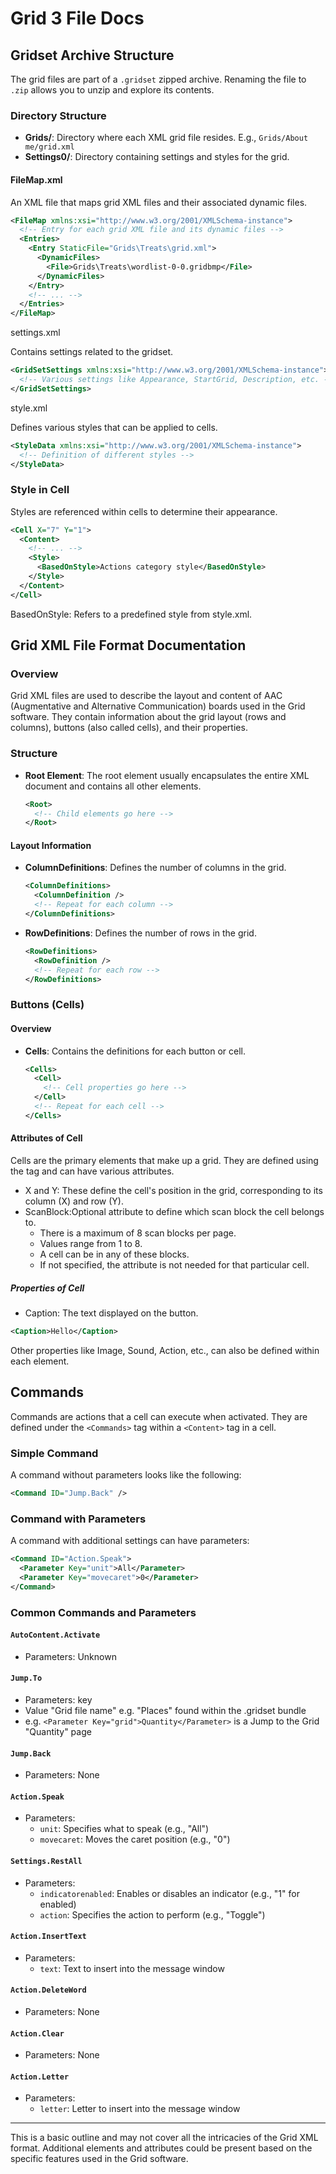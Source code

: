 # Grid 3 File Docs

## Gridset Archive Structure

The grid files are part of a `.gridset` zipped archive. Renaming the file to `.zip` allows you to unzip and explore its contents.

### Directory Structure

- **Grids/**: Directory where each XML grid file resides. E.g., `Grids/About me/grid.xml`
- **Settings0/**: Directory containing settings and styles for the grid.

#### FileMap.xml

An XML file that maps grid XML files and their associated dynamic files.

```xml
<FileMap xmlns:xsi="http://www.w3.org/2001/XMLSchema-instance">
  <!-- Entry for each grid XML file and its dynamic files -->
  <Entries>
    <Entry StaticFile="Grids\Treats\grid.xml">
      <DynamicFiles>
        <File>Grids\Treats\wordlist-0-0.gridbmp</File>
      </DynamicFiles>
    </Entry>
    <!-- ... -->
  </Entries>
</FileMap>
```

settings.xml

Contains settings related to the gridset.

```xml
<GridSetSettings xmlns:xsi="http://www.w3.org/2001/XMLSchema-instance">
  <!-- Various settings like Appearance, StartGrid, Description, etc. -->
</GridSetSettings>
```

style.xml

Defines various styles that can be applied to cells.

```xml
<StyleData xmlns:xsi="http://www.w3.org/2001/XMLSchema-instance">
  <!-- Definition of different styles -->
</StyleData>
```

### Style in Cell
Styles are referenced within cells to determine their appearance.


```xml
<Cell X="7" Y="1">
  <Content>
    <!-- ... -->
    <Style>
      <BasedOnStyle>Actions category style</BasedOnStyle>
    </Style>
  </Content>
</Cell>
```

BasedOnStyle: Refers to a predefined style from style.xml.

## Grid XML File Format Documentation

### Overview

Grid XML files are used to describe the layout and content of AAC (Augmentative and Alternative Communication) boards used in the Grid software. They contain information about the grid layout (rows and columns), buttons (also called cells), and their properties.

### Structure

- **Root Element**: The root element usually encapsulates the entire XML document and contains all other elements.
  
  ```xml
  <Root>
    <!-- Child elements go here -->
  </Root>
  ```

#### Layout Information

- **ColumnDefinitions**: Defines the number of columns in the grid.

  ```xml
  <ColumnDefinitions>
    <ColumnDefinition />
    <!-- Repeat for each column -->
  </ColumnDefinitions>
  ```

- **RowDefinitions**: Defines the number of rows in the grid.

  ```xml
  <RowDefinitions>
    <RowDefinition />
    <!-- Repeat for each row -->
  </RowDefinitions>
  ```

### Buttons (Cells)

#### Overview

- **Cells**: Contains the definitions for each button or cell.

  ```xml
  <Cells>
    <Cell>
      <!-- Cell properties go here -->
    </Cell>
    <!-- Repeat for each cell -->
  </Cells>
  ```
#### Attributes of Cell

Cells are the primary elements that make up a grid. They are defined using the <Cell> tag and can have various attributes.

- X and Y: These define the cell's position in the grid, corresponding to its column (X) and row (Y).
- ScanBlock:Optional attribute to define which scan block the cell belongs to.
   - There is a maximum of 8 scan blocks per page.
  - Values range from 1 to 8.
  - A cell can be in any of these blocks.
  - If not specified, the attribute is not needed for that particular cell.

##### Properties of Cell

- Caption: The text displayed on the button.

```xml
<Caption>Hello</Caption>
```

Other properties like Image, Sound, Action, etc., can also be defined within each <Cell> element.

## Commands

Commands are actions that a cell can execute when activated. They are defined under the `<Commands>` tag within a `<Content>` tag in a cell.

### Simple Command

A command without parameters looks like the following:

```xml
<Command ID="Jump.Back" />
```

### Command with Parameters

A command with additional settings can have parameters:

```xml
<Command ID="Action.Speak">
  <Parameter Key="unit">All</Parameter>
  <Parameter Key="movecaret">0</Parameter>
</Command>
```

### Common Commands and Parameters

#### `AutoContent.Activate`
- Parameters: Unknown

#### `Jump.To`
- Parameters: key 
- Value "Grid file name" e.g. "Places" found within the .gridset bundle
- e.g. ``<Parameter Key="grid">Quantity</Parameter>`` is a Jump to the Grid "Quantity" page


#### `Jump.Back`
- Parameters: None

#### `Action.Speak`
- Parameters:
  - `unit`: Specifies what to speak (e.g., "All")
  - `movecaret`: Moves the caret position (e.g., "0")

#### `Settings.RestAll`
- Parameters:
  - `indicatorenabled`: Enables or disables an indicator (e.g., "1" for enabled)
  - `action`: Specifies the action to perform (e.g., "Toggle")

#### `Action.InsertText`
- Parameters:
  - `text`: Text to insert into the message window

#### `Action.DeleteWord`
- Parameters: None

#### `Action.Clear`
- Parameters: None

#### `Action.Letter`
- Parameters:
  - `letter`: Letter to insert into the message window

---

This is a basic outline and may not cover all the intricacies of the Grid XML format. Additional elements and attributes could be present based on the specific features used in the Grid software.
